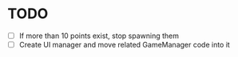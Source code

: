 # TODO

- [ ] If more than 10 points exist, stop spawning them
- [ ] Create UI manager and move related GameManager code into it
